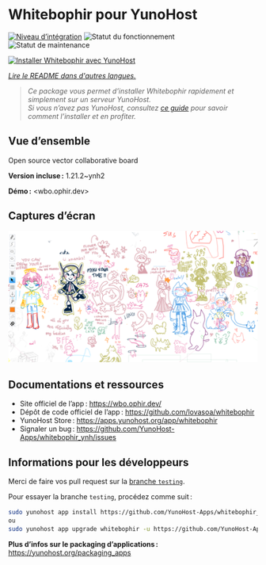 <!--
Nota bene : ce README est automatiquement généré par <https://github.com/YunoHost/apps/tree/master/tools/readme_generator>
Il NE doit PAS être modifié à la main.
-->

# Whitebophir pour YunoHost

[![Niveau d’intégration](https://apps.yunohost.org/badge/integration/whitebophir)](https://ci-apps.yunohost.org/ci/apps/whitebophir/)
![Statut du fonctionnement](https://apps.yunohost.org/badge/state/whitebophir)
![Statut de maintenance](https://apps.yunohost.org/badge/maintained/whitebophir)

[![Installer Whitebophir avec YunoHost](https://install-app.yunohost.org/install-with-yunohost.svg)](https://install-app.yunohost.org/?app=whitebophir)

*[Lire le README dans d'autres langues.](./ALL_README.md)*

> *Ce package vous permet d’installer Whitebophir rapidement et simplement sur un serveur YunoHost.*  
> *Si vous n’avez pas YunoHost, consultez [ce guide](https://yunohost.org/install) pour savoir comment l’installer et en profiter.*

## Vue d’ensemble

Open source vector collaborative board


**Version incluse :** 1.21.2~ynh2

**Démo :** <wbo.ophir.dev>

## Captures d’écran

![Capture d’écran de Whitebophir](./doc/screenshots/screenshots.png)

## Documentations et ressources

- Site officiel de l’app : <https://wbo.ophir.dev/>
- Dépôt de code officiel de l’app : <https://github.com/lovasoa/whitebophir>
- YunoHost Store : <https://apps.yunohost.org/app/whitebophir>
- Signaler un bug : <https://github.com/YunoHost-Apps/whitebophir_ynh/issues>

## Informations pour les développeurs

Merci de faire vos pull request sur la [branche `testing`](https://github.com/YunoHost-Apps/whitebophir_ynh/tree/testing).

Pour essayer la branche `testing`, procédez comme suit :

```bash
sudo yunohost app install https://github.com/YunoHost-Apps/whitebophir_ynh/tree/testing --debug
ou
sudo yunohost app upgrade whitebophir -u https://github.com/YunoHost-Apps/whitebophir_ynh/tree/testing --debug
```

**Plus d’infos sur le packaging d’applications :** <https://yunohost.org/packaging_apps>
